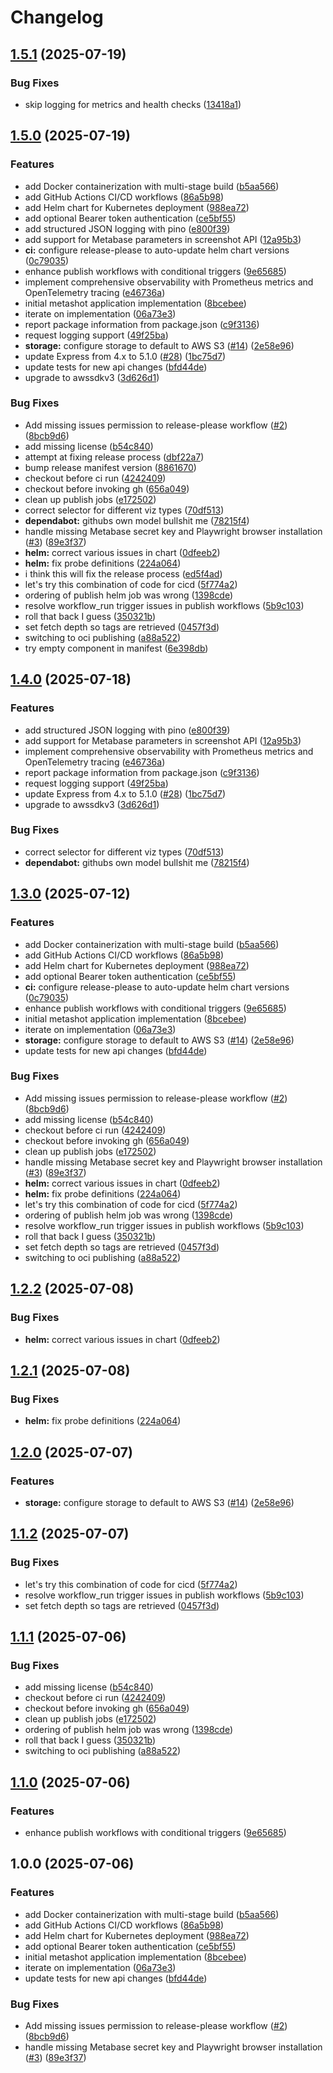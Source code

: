 # Changelog

## [1.5.1](https://github.com/farmdawgnation/metashot/compare/v1.5.0...v1.5.1) (2025-07-19)


### Bug Fixes

* skip logging for metrics and health checks ([13418a1](https://github.com/farmdawgnation/metashot/commit/13418a13ef0a4d2d265dd047e0b13f3c43123f57))

## [1.5.0](https://github.com/farmdawgnation/metashot/compare/v1.4.0...v1.5.0) (2025-07-19)


### Features

* add Docker containerization with multi-stage build ([b5aa566](https://github.com/farmdawgnation/metashot/commit/b5aa5667abe19d29150ce338b646556480abe42f))
* add GitHub Actions CI/CD workflows ([86a5b98](https://github.com/farmdawgnation/metashot/commit/86a5b98bb5cfe3d891bcc0d05a23eaad38e5a7da))
* add Helm chart for Kubernetes deployment ([988ea72](https://github.com/farmdawgnation/metashot/commit/988ea7216016741a7983f117935f450ac27d64f1))
* add optional Bearer token authentication ([ce5bf55](https://github.com/farmdawgnation/metashot/commit/ce5bf55444fa3230d750b615baa9a48d654f5b8f))
* add structured JSON logging with pino ([e800f39](https://github.com/farmdawgnation/metashot/commit/e800f3975a97c403d0dc7ce7df3fba556ed66cc8))
* add support for Metabase parameters in screenshot API ([12a95b3](https://github.com/farmdawgnation/metashot/commit/12a95b3464051feb79093bed8aa279557fc68375))
* **ci:** configure release-please to auto-update helm chart versions ([0c79035](https://github.com/farmdawgnation/metashot/commit/0c79035ea2e5ad54c659b838e5d14b55c849fdde))
* enhance publish workflows with conditional triggers ([9e65685](https://github.com/farmdawgnation/metashot/commit/9e6568517b849b0f418cd68dedf88651103ff540))
* implement comprehensive observability with Prometheus metrics and OpenTelemetry tracing ([e46736a](https://github.com/farmdawgnation/metashot/commit/e46736ad996fdfd5ebb66e47f85c47f02a9ffba2))
* initial metashot application implementation ([8bcebee](https://github.com/farmdawgnation/metashot/commit/8bcebeeff3edf1c29fbac3309414a707e1b29dab))
* iterate on implementation ([06a73e3](https://github.com/farmdawgnation/metashot/commit/06a73e332b429796baefe75b3b25bc5df30e5e9c))
* report package information from package.json ([c9f3136](https://github.com/farmdawgnation/metashot/commit/c9f3136d85d6f9384b1f847dc8b833d3e0de548c))
* request logging support ([49f25ba](https://github.com/farmdawgnation/metashot/commit/49f25badda58480324652300ec59a2920af3c41b))
* **storage:** configure storage to default to AWS S3 ([#14](https://github.com/farmdawgnation/metashot/issues/14)) ([2e58e96](https://github.com/farmdawgnation/metashot/commit/2e58e964d08dcccc90ece6f5c5e6e700ec7c8e8b))
* update Express from 4.x to 5.1.0 ([#28](https://github.com/farmdawgnation/metashot/issues/28)) ([1bc75d7](https://github.com/farmdawgnation/metashot/commit/1bc75d7d176c067126592d8c2592e2d392191f84))
* update tests for new api changes ([bfd44de](https://github.com/farmdawgnation/metashot/commit/bfd44de4e80d04a7c51a34f786f6949fcbade5dd))
* upgrade to awssdkv3 ([3d626d1](https://github.com/farmdawgnation/metashot/commit/3d626d11613f673b32dd8de4c1691d5ff952bbaf))


### Bug Fixes

* Add missing issues permission to release-please workflow ([#2](https://github.com/farmdawgnation/metashot/issues/2)) ([8bcb9d6](https://github.com/farmdawgnation/metashot/commit/8bcb9d61f763e31150d08931acd0a29d466fd5b2))
* add missing license ([b54c840](https://github.com/farmdawgnation/metashot/commit/b54c840d9bbd2cf887b50414257e358b4cfc2d73))
* attempt at fixing release process ([dbf22a7](https://github.com/farmdawgnation/metashot/commit/dbf22a77e23ae6160d2f417f4945fea999bd9b75))
* bump release manifest version ([8861670](https://github.com/farmdawgnation/metashot/commit/88616703905486ac595b8e4a735f80d64c1de5ef))
* checkout before ci run ([4242409](https://github.com/farmdawgnation/metashot/commit/4242409adee62fad4227e5ae25821bf6605e242f))
* checkout before invoking gh ([656a049](https://github.com/farmdawgnation/metashot/commit/656a04942ab532023886911ccd31f8c49dbd7bfb))
* clean up publish jobs ([e172502](https://github.com/farmdawgnation/metashot/commit/e172502dc9523b35d868409c5a410fecc188804d))
* correct selector for different viz types ([70df513](https://github.com/farmdawgnation/metashot/commit/70df5133a2a5c060c93fcd3877a9da9f8ac7bdd3))
* **dependabot:** githubs own model bullshit me ([78215f4](https://github.com/farmdawgnation/metashot/commit/78215f404f9150764a30bd8f52437806cd79773d))
* handle missing Metabase secret key and Playwright browser installation ([#3](https://github.com/farmdawgnation/metashot/issues/3)) ([89e3f37](https://github.com/farmdawgnation/metashot/commit/89e3f3783372574c8963c419b9508bbb8630eaca))
* **helm:** correct various issues in chart ([0dfeeb2](https://github.com/farmdawgnation/metashot/commit/0dfeeb27a3b35d5acc14ed7f578fac0a96aaeb2e))
* **helm:** fix probe definitions ([224a064](https://github.com/farmdawgnation/metashot/commit/224a06479cf5bdcc69b8bc3238c775a97e8fa06e))
* i think this will fix the release process ([ed5f4ad](https://github.com/farmdawgnation/metashot/commit/ed5f4ade0da7fc2a8984fba17e3af59521aa669a))
* let's try this combination of code for cicd ([5f774a2](https://github.com/farmdawgnation/metashot/commit/5f774a275ffcd2890ef49f50416b77ee4db6e801))
* ordering of publish helm job was wrong ([1398cde](https://github.com/farmdawgnation/metashot/commit/1398cde9e1541bd773265fe29401b2fa96daa290))
* resolve workflow_run trigger issues in publish workflows ([5b9c103](https://github.com/farmdawgnation/metashot/commit/5b9c10333bea8d6e89887876bb67d628661fb5c4))
* roll that back I guess ([350321b](https://github.com/farmdawgnation/metashot/commit/350321b66a13b389a47b064bdab82cb0ba4dd3a8))
* set fetch depth so tags are retrieved ([0457f3d](https://github.com/farmdawgnation/metashot/commit/0457f3de8141ab2b9ec1145bf7fcdfebea0dedf5))
* switching to oci publishing ([a88a522](https://github.com/farmdawgnation/metashot/commit/a88a5224a92bb0ccbb4b65cdfbce8a449313710a))
* try empty component in manifest ([6e398db](https://github.com/farmdawgnation/metashot/commit/6e398db4eb6de0ae74b10ccaebe3abd3f0174644))

## [1.4.0](https://github.com/farmdawgnation/metashot/compare/metashot-v1.3.0...metashot-v1.4.0) (2025-07-18)


### Features

* add structured JSON logging with pino ([e800f39](https://github.com/farmdawgnation/metashot/commit/e800f3975a97c403d0dc7ce7df3fba556ed66cc8))
* add support for Metabase parameters in screenshot API ([12a95b3](https://github.com/farmdawgnation/metashot/commit/12a95b3464051feb79093bed8aa279557fc68375))
* implement comprehensive observability with Prometheus metrics and OpenTelemetry tracing ([e46736a](https://github.com/farmdawgnation/metashot/commit/e46736ad996fdfd5ebb66e47f85c47f02a9ffba2))
* report package information from package.json ([c9f3136](https://github.com/farmdawgnation/metashot/commit/c9f3136d85d6f9384b1f847dc8b833d3e0de548c))
* request logging support ([49f25ba](https://github.com/farmdawgnation/metashot/commit/49f25badda58480324652300ec59a2920af3c41b))
* update Express from 4.x to 5.1.0 ([#28](https://github.com/farmdawgnation/metashot/issues/28)) ([1bc75d7](https://github.com/farmdawgnation/metashot/commit/1bc75d7d176c067126592d8c2592e2d392191f84))
* upgrade to awssdkv3 ([3d626d1](https://github.com/farmdawgnation/metashot/commit/3d626d11613f673b32dd8de4c1691d5ff952bbaf))


### Bug Fixes

* correct selector for different viz types ([70df513](https://github.com/farmdawgnation/metashot/commit/70df5133a2a5c060c93fcd3877a9da9f8ac7bdd3))
* **dependabot:** githubs own model bullshit me ([78215f4](https://github.com/farmdawgnation/metashot/commit/78215f404f9150764a30bd8f52437806cd79773d))

## [1.3.0](https://github.com/farmdawgnation/metashot/compare/metashot-v1.2.2...metashot-v1.3.0) (2025-07-12)


### Features

* add Docker containerization with multi-stage build ([b5aa566](https://github.com/farmdawgnation/metashot/commit/b5aa5667abe19d29150ce338b646556480abe42f))
* add GitHub Actions CI/CD workflows ([86a5b98](https://github.com/farmdawgnation/metashot/commit/86a5b98bb5cfe3d891bcc0d05a23eaad38e5a7da))
* add Helm chart for Kubernetes deployment ([988ea72](https://github.com/farmdawgnation/metashot/commit/988ea7216016741a7983f117935f450ac27d64f1))
* add optional Bearer token authentication ([ce5bf55](https://github.com/farmdawgnation/metashot/commit/ce5bf55444fa3230d750b615baa9a48d654f5b8f))
* **ci:** configure release-please to auto-update helm chart versions ([0c79035](https://github.com/farmdawgnation/metashot/commit/0c79035ea2e5ad54c659b838e5d14b55c849fdde))
* enhance publish workflows with conditional triggers ([9e65685](https://github.com/farmdawgnation/metashot/commit/9e6568517b849b0f418cd68dedf88651103ff540))
* initial metashot application implementation ([8bcebee](https://github.com/farmdawgnation/metashot/commit/8bcebeeff3edf1c29fbac3309414a707e1b29dab))
* iterate on implementation ([06a73e3](https://github.com/farmdawgnation/metashot/commit/06a73e332b429796baefe75b3b25bc5df30e5e9c))
* **storage:** configure storage to default to AWS S3 ([#14](https://github.com/farmdawgnation/metashot/issues/14)) ([2e58e96](https://github.com/farmdawgnation/metashot/commit/2e58e964d08dcccc90ece6f5c5e6e700ec7c8e8b))
* update tests for new api changes ([bfd44de](https://github.com/farmdawgnation/metashot/commit/bfd44de4e80d04a7c51a34f786f6949fcbade5dd))


### Bug Fixes

* Add missing issues permission to release-please workflow ([#2](https://github.com/farmdawgnation/metashot/issues/2)) ([8bcb9d6](https://github.com/farmdawgnation/metashot/commit/8bcb9d61f763e31150d08931acd0a29d466fd5b2))
* add missing license ([b54c840](https://github.com/farmdawgnation/metashot/commit/b54c840d9bbd2cf887b50414257e358b4cfc2d73))
* checkout before ci run ([4242409](https://github.com/farmdawgnation/metashot/commit/4242409adee62fad4227e5ae25821bf6605e242f))
* checkout before invoking gh ([656a049](https://github.com/farmdawgnation/metashot/commit/656a04942ab532023886911ccd31f8c49dbd7bfb))
* clean up publish jobs ([e172502](https://github.com/farmdawgnation/metashot/commit/e172502dc9523b35d868409c5a410fecc188804d))
* handle missing Metabase secret key and Playwright browser installation ([#3](https://github.com/farmdawgnation/metashot/issues/3)) ([89e3f37](https://github.com/farmdawgnation/metashot/commit/89e3f3783372574c8963c419b9508bbb8630eaca))
* **helm:** correct various issues in chart ([0dfeeb2](https://github.com/farmdawgnation/metashot/commit/0dfeeb27a3b35d5acc14ed7f578fac0a96aaeb2e))
* **helm:** fix probe definitions ([224a064](https://github.com/farmdawgnation/metashot/commit/224a06479cf5bdcc69b8bc3238c775a97e8fa06e))
* let's try this combination of code for cicd ([5f774a2](https://github.com/farmdawgnation/metashot/commit/5f774a275ffcd2890ef49f50416b77ee4db6e801))
* ordering of publish helm job was wrong ([1398cde](https://github.com/farmdawgnation/metashot/commit/1398cde9e1541bd773265fe29401b2fa96daa290))
* resolve workflow_run trigger issues in publish workflows ([5b9c103](https://github.com/farmdawgnation/metashot/commit/5b9c10333bea8d6e89887876bb67d628661fb5c4))
* roll that back I guess ([350321b](https://github.com/farmdawgnation/metashot/commit/350321b66a13b389a47b064bdab82cb0ba4dd3a8))
* set fetch depth so tags are retrieved ([0457f3d](https://github.com/farmdawgnation/metashot/commit/0457f3de8141ab2b9ec1145bf7fcdfebea0dedf5))
* switching to oci publishing ([a88a522](https://github.com/farmdawgnation/metashot/commit/a88a5224a92bb0ccbb4b65cdfbce8a449313710a))

## [1.2.2](https://github.com/farmdawgnation/metashot/compare/v1.2.1...v1.2.2) (2025-07-08)


### Bug Fixes

* **helm:** correct various issues in chart ([0dfeeb2](https://github.com/farmdawgnation/metashot/commit/0dfeeb27a3b35d5acc14ed7f578fac0a96aaeb2e))

## [1.2.1](https://github.com/farmdawgnation/metashot/compare/v1.2.0...v1.2.1) (2025-07-08)


### Bug Fixes

* **helm:** fix probe definitions ([224a064](https://github.com/farmdawgnation/metashot/commit/224a06479cf5bdcc69b8bc3238c775a97e8fa06e))

## [1.2.0](https://github.com/farmdawgnation/metashot/compare/v1.1.2...v1.2.0) (2025-07-07)


### Features

* **storage:** configure storage to default to AWS S3 ([#14](https://github.com/farmdawgnation/metashot/issues/14)) ([2e58e96](https://github.com/farmdawgnation/metashot/commit/2e58e964d08dcccc90ece6f5c5e6e700ec7c8e8b))

## [1.1.2](https://github.com/farmdawgnation/metashot/compare/v1.1.1...v1.1.2) (2025-07-07)


### Bug Fixes

* let's try this combination of code for cicd ([5f774a2](https://github.com/farmdawgnation/metashot/commit/5f774a275ffcd2890ef49f50416b77ee4db6e801))
* resolve workflow_run trigger issues in publish workflows ([5b9c103](https://github.com/farmdawgnation/metashot/commit/5b9c10333bea8d6e89887876bb67d628661fb5c4))
* set fetch depth so tags are retrieved ([0457f3d](https://github.com/farmdawgnation/metashot/commit/0457f3de8141ab2b9ec1145bf7fcdfebea0dedf5))

## [1.1.1](https://github.com/farmdawgnation/metashot/compare/v1.1.0...v1.1.1) (2025-07-06)


### Bug Fixes

* add missing license ([b54c840](https://github.com/farmdawgnation/metashot/commit/b54c840d9bbd2cf887b50414257e358b4cfc2d73))
* checkout before ci run ([4242409](https://github.com/farmdawgnation/metashot/commit/4242409adee62fad4227e5ae25821bf6605e242f))
* checkout before invoking gh ([656a049](https://github.com/farmdawgnation/metashot/commit/656a04942ab532023886911ccd31f8c49dbd7bfb))
* clean up publish jobs ([e172502](https://github.com/farmdawgnation/metashot/commit/e172502dc9523b35d868409c5a410fecc188804d))
* ordering of publish helm job was wrong ([1398cde](https://github.com/farmdawgnation/metashot/commit/1398cde9e1541bd773265fe29401b2fa96daa290))
* roll that back I guess ([350321b](https://github.com/farmdawgnation/metashot/commit/350321b66a13b389a47b064bdab82cb0ba4dd3a8))
* switching to oci publishing ([a88a522](https://github.com/farmdawgnation/metashot/commit/a88a5224a92bb0ccbb4b65cdfbce8a449313710a))

## [1.1.0](https://github.com/farmdawgnation/metashot/compare/v1.0.0...v1.1.0) (2025-07-06)


### Features

* enhance publish workflows with conditional triggers ([9e65685](https://github.com/farmdawgnation/metashot/commit/9e6568517b849b0f418cd68dedf88651103ff540))

## 1.0.0 (2025-07-06)


### Features

* add Docker containerization with multi-stage build ([b5aa566](https://github.com/farmdawgnation/metashot/commit/b5aa5667abe19d29150ce338b646556480abe42f))
* add GitHub Actions CI/CD workflows ([86a5b98](https://github.com/farmdawgnation/metashot/commit/86a5b98bb5cfe3d891bcc0d05a23eaad38e5a7da))
* add Helm chart for Kubernetes deployment ([988ea72](https://github.com/farmdawgnation/metashot/commit/988ea7216016741a7983f117935f450ac27d64f1))
* add optional Bearer token authentication ([ce5bf55](https://github.com/farmdawgnation/metashot/commit/ce5bf55444fa3230d750b615baa9a48d654f5b8f))
* initial metashot application implementation ([8bcebee](https://github.com/farmdawgnation/metashot/commit/8bcebeeff3edf1c29fbac3309414a707e1b29dab))
* iterate on implementation ([06a73e3](https://github.com/farmdawgnation/metashot/commit/06a73e332b429796baefe75b3b25bc5df30e5e9c))
* update tests for new api changes ([bfd44de](https://github.com/farmdawgnation/metashot/commit/bfd44de4e80d04a7c51a34f786f6949fcbade5dd))


### Bug Fixes

* Add missing issues permission to release-please workflow ([#2](https://github.com/farmdawgnation/metashot/issues/2)) ([8bcb9d6](https://github.com/farmdawgnation/metashot/commit/8bcb9d61f763e31150d08931acd0a29d466fd5b2))
* handle missing Metabase secret key and Playwright browser installation ([#3](https://github.com/farmdawgnation/metashot/issues/3)) ([89e3f37](https://github.com/farmdawgnation/metashot/commit/89e3f3783372574c8963c419b9508bbb8630eaca))
